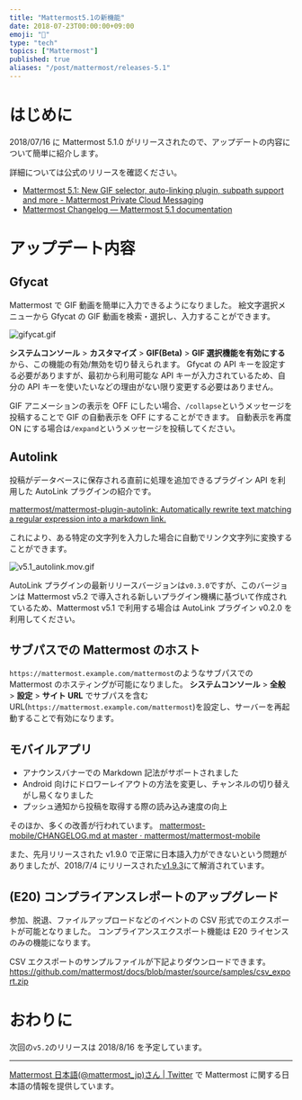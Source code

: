 ```yaml
---
title: "Mattermost5.1の新機能"
date: 2018-07-23T00:00:00+09:00
emoji: "📣"
type: "tech"
topics: ["Mattermost"]
published: true
aliases: "/post/mattermost/releases-5.1"
---
```


# はじめに

2018/07/16 に Mattermost 5.1.0 がリリースされたので、アップデートの内容について簡単に紹介します。

詳細については公式のリリースを確認ください。

- [Mattermost 5\.1: New GIF selector, auto\-linking plugin, subpath support and more \- Mattermost Private Cloud Messaging](https://mattermost.com/blog/mattermost-5-1-new-gif-selector-auto-linking-plugin-subpath-support-and-more/)
- [Mattermost Changelog — Mattermost 5\.1 documentation](https://docs.mattermost.com/administration/changelog.html#release-v5-1)

# アップデート内容

## Gfycat

Mattermost で GIF 動画を簡単に入力できるようになりました。
絵文字選択メニューから Gfycat の GIF 動画を検索・選択し、入力することができます。

![gifycat.gif](https://qiita-image-store.s3.amazonaws.com/0/9891/f43660c3-535b-34ca-96f6-d9305f292d6c.gif)

**システムコンソール** > **カスタマイズ** > **GIF(Beta)** > **GIF 選択機能を有効にする**から、この機能の有効/無効を切り替えられます。
Gfycat の API キーを設定する必要がありますが、最初から利用可能な API キーが入力されているため、自分の API キーを使いたいなどの理由がない限り変更する必要はありません。

GIF アニメーションの表示を OFF にしたい場合、`/collapse`というメッセージを投稿することで GIF の自動表示を OFF にすることができます。
自動表示を再度 ON にする場合は`/expand`というメッセージを投稿してください。

## Autolink

投稿がデータベースに保存される直前に処理を追加できるプラグイン API を利用した AutoLink プラグインの紹介です。

[mattermost/mattermost\-plugin\-autolink: Automatically rewrite text matching a regular expression into a markdown link\.](https://github.com/mattermost/mattermost-plugin-autolink)

これにより、ある特定の文字列を入力した場合に自動でリンク文字列に変換することができます。

![v5.1_autolink.mov.gif](https://qiita-image-store.s3.amazonaws.com/0/9891/243b77a7-984c-1e72-d544-84e9bdca754b.gif)

AutoLink プラグインの最新リリースバージョンは`v0.3.0`ですが、このバージョンは Mattermost v5.2 で導入される新しいプラグイン機構に基づいて作成されているため、Mattermost v5.1 で利用する場合は AutoLink プラグイン v0.2.0 を利用してください。

## サブパスでの Mattermost のホスト

`https://mattermost.example.com/mattermost`のようなサブパスでの Mattermost のホスティングが可能になりました。
**システムコンソール** > **全般** > **設定** > **サイト URL** でサブパスを含む URL(`https://mattermost.example.com/mattermost`)を設定し、サーバーを再起動することで有効になります。

## モバイルアプリ

- アナウンスバナーでの Markdown 記法がサポートされました
- Android 向けにドロワーレイアウトの方法を変更し、チャンネルの切り替えがし易くなりました
- プッシュ通知から投稿を取得する際の読み込み速度の向上

そのほか、多くの改善が行われています。
[mattermost\-mobile/CHANGELOG\.md at master · mattermost/mattermost\-mobile](https://github.com/mattermost/mattermost-mobile/blob/master/CHANGELOG.md#v1100-release)

また、先月リリースされた v1.9.0 で正常に日本語入力ができないという問題がありましたが、2018/7/4 にリリースされた[v1.9.3](https://github.com/mattermost/mattermost-mobile/blob/master/CHANGELOG.md#193-release)にて解消されています。

## (E20) コンプライアンスレポートのアップグレード

参加、脱退、ファイルアップロードなどのイベントの CSV 形式でのエクスポートが可能となりました。
コンプライアンスエクスポート機能は E20 ライセンスのみの機能になります。

CSV エクスポートのサンプルファイルが下記よりダウンロードできます。
https://github.com/mattermost/docs/blob/master/source/samples/csv_export.zip

# おわりに

次回の`v5.2`のリリースは 2018/8/16 を予定しています。

---

[Mattermost 日本語\(@mattermost_jp\)さん \| Twitter](https://twitter.com/mattermost_jp?lang=ja) で Mattermost に関する日本語の情報を提供しています。
